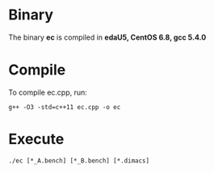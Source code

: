 # Binary

The binary **ec** is compiled in **edaU5, CentOS 6.8, gcc 5.4.0**

# Compile

To compile ec.cpp, run:
```
g++ -O3 -std=c++11 ec.cpp -o ec
```

# Execute
```
./ec [*_A.bench] [*_B.bench] [*.dimacs]
```

